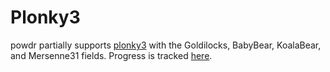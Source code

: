 # Plonky3

powdr partially supports [plonky3](https://github.com/Plonky3/Plonky3) with the Goldilocks, BabyBear, KoalaBear, and Mersenne31 fields. Progress is tracked [here](https://github.com/powdr-labs/powdr/issues/1468).
